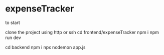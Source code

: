 # expenseTracker

to start

clone the project using http or ssh
cd frontend/expenseTracker
npm i 
npm run dev


cd backend
npm i 
npx nodemon app.js
